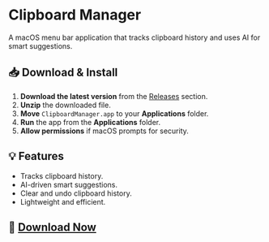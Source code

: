 # Clipboard Manager

A macOS menu bar application that tracks clipboard history and uses AI for smart suggestions.

## 📥 Download & Install

1. **Download the latest version** from the [Releases](https://github.com/Atharva404/ClipboardManager/releases) section.
2. **Unzip** the downloaded file.
3. **Move** `ClipboardManager.app` to your **Applications** folder.
4. **Run** the app from the **Applications** folder.
5. **Allow permissions** if macOS prompts for security.

## 💡 Features

- Tracks clipboard history.
- AI-driven smart suggestions.
- Clear and undo clipboard history.
- Lightweight and efficient.

## 🔗 [Download Now](https://github.com/Atharva404/ClipboardManager/releases)
